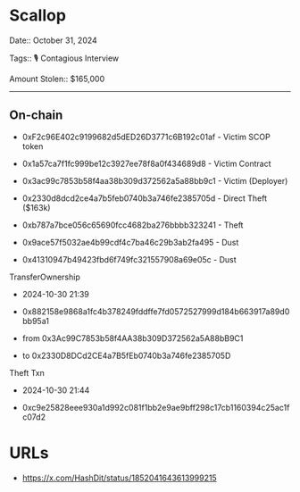 # Scallop

Date:: October 31, 2024

Tags:: 🎙️ Contagious Interview

Amount Stolen:: $165,000


---

## On-chain


- 0xF2c96E402c9199682d5dED26D3771c6B192c01af - Victim SCOP token

- 0x1a57ca7f1fc999be12c3927ee78f8a0f434689d8 - Victim Contract

- 0x3ac99c7853b58f4aa38b309d372562a5a88bb9c1 - Victim (Deployer)

- 0x2330d8dcd2ce4a7b5feb0740b3a746fe2385705d - Direct Theft ($163k)

- 0xb787a7bce056c65690fcc4682ba276bbbb323241 - Theft

- 0x9ace57f5032ae4b99cdf4c7ba46c29b3ab2fa495 - Dust

- 0x41310947b49423fbd6f749fc321557908a69e05c - Dust

TransferOwnership

- 2024-10-30 21:39

- 0x882158e9868a1fc4b378249fddffe7fd0572527999d184b663917a89d0bb95a1

- from 0x3Ac99C7853b58f4AA38b309D372562a5A88bB9C1

- to 0x2330D8DCd2CE4a7B5fEb0740b3a746fe2385705D


Theft Txn

- 2024-10-30 21:44

- 0xc9e25828eee930a1d992c081f1bb2e9ae9bff298c17cb1160394c25ac1fc07d2


# URLs

- https://x.com/HashDit/status/1852041643613999215